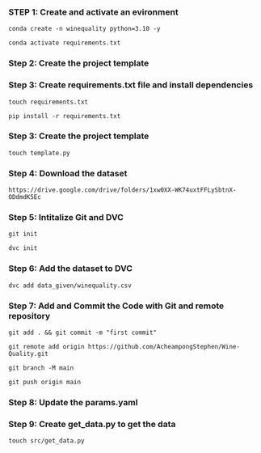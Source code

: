 ### STEP 1: Create and activate an evironment

```
conda create -n winequality python=3.10 -y
```

```
conda activate requirements.txt
```

### Step 2: Create the project template

### Step 3: Create requirements.txt file and install dependencies

```
touch requirements.txt
```

```
pip install -r requirements.txt
```

### Step 3: Create the project template

```
touch template.py
```

### Step 4: Download the dataset

```
https://drive.google.com/drive/folders/1xw0XX-WK74uxtFFLySbtnX-ODdmdK5Ec
```

### Step 5: Intitalize Git and DVC

```
git init
```

```
dvc init
```

### Step 6: Add the dataset to DVC

```
dvc add data_given/winequality.csv
```

### Step 7: Add and Commit the Code with Git and remote repository

```
git add . && git commit -m "first commit"
```

```
git remote add origin https://github.com/AcheampongStephen/Wine-Quality.git
```

```
git branch -M main
```

```
git push origin main
```

### Step 8: Update the params.yaml

### Step 9: Create get_data.py to get the data

```
touch src/get_data.py
```

